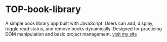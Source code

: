 # TOP-book-library
A simple book library app built with JavaScript. Users can add, display, toggle read status, and remove books dynamically. Designed for practicing DOM manipulation and basic project management.
[visit my site](https://chamroy.github.io/TOP-book-library)
